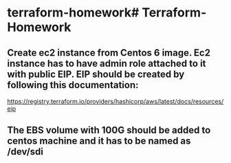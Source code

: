 # terraform-homework# Terraform-Homework
##  Create ec2 instance from Centos 6 image. Ec2 instance has to have admin role attached to it with public EIP. EIP should be created by    following this documentation: 

https://registry.terraform.io/providers/hashicorp/aws/latest/docs/resources/eip

## The EBS volume with 100G should be added to centos machine and it has to be named as /dev/sdi